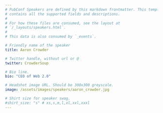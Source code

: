 ```yaml
---
# PubConf Speakers are defined by this markdown frontmatter. This template
# contains all the supported fields and descriptions.
#
# For how these files are consumed, see the layout at
# `/_layouts/speakers.html`.
#
# This data is also consumed by `_events`.

# Friendly name of the speaker
title: Aaron Crowder

# Twitter handle, without url or @
twitter: CrowderSoup

# Bio line.
bio: "CEO of Web 2.0"

# Headshot image URL. Should be 300x300 greyscale.
image: /assets/images/speakers/aaron_crowder.jpg

# Shirt size for speaker swag.
#shirt_size: "s" # xs,s,m,l,xl,xxl,xxxl
---
```

